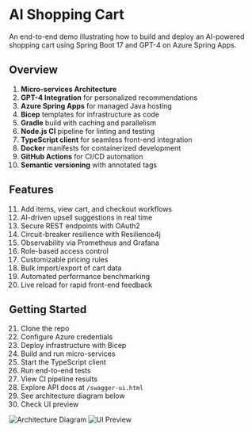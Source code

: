 # AI Shopping Cart

An end-to-end demo illustrating how to build and deploy an AI-powered shopping cart using Spring Boot 17 and GPT-4 on Azure Spring Apps.

## Overview
1. **Micro-services Architecture**  
2. **GPT-4 Integration** for personalized recommendations  
3. **Azure Spring Apps** for managed Java hosting  
4. **Bicep** templates for infrastructure as code  
5. **Gradle** build with caching and parallelism  
6. **Node.js CI** pipeline for linting and testing  
7. **TypeScript client** for seamless front-end integration  
8. **Docker** manifests for containerized development  
9. **GitHub Actions** for CI/CD automation  
10. **Semantic versioning** with annotated tags

## Features
11. Add items, view cart, and checkout workflows  
12. AI-driven upsell suggestions in real time  
13. Secure REST endpoints with OAuth2  
14. Circuit-breaker resilience with Resilience4j  
15. Observability via Prometheus and Grafana  
16. Role-based access control  
17. Customizable pricing rules  
18. Bulk import/export of cart data  
19. Automated performance benchmarking  
20. Live reload for rapid front-end feedback

## Getting Started
21. Clone the repo  
22. Configure Azure credentials  
23. Deploy infrastructure with Bicep  
24. Build and run micro-services  
25. Start the TypeScript client  
26. Run end-to-end tests  
27. View CI pipeline results  
28. Explore API docs at `/swagger-ui.html`  
29. See architecture diagram below  
30. Check UI preview

![Architecture Diagram](docs/architecture.png)
![UI Preview](docs/ui-preview.png)
